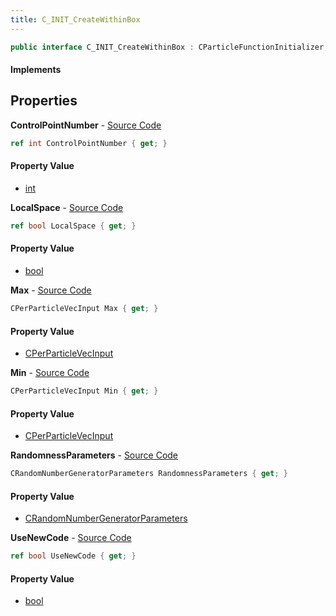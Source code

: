 ```yaml
---
title: C_INIT_CreateWithinBox
---
```


```csharp
public interface C_INIT_CreateWithinBox : CParticleFunctionInitializer, CParticleFunction, ISchemaClass<CParticleFunction>, ISchemaClass<CParticleFunctionInitializer>, ISchemaClass<C_INIT_CreateWithinBox>, ISchemaField, ISchemaClass, INativeHandle
```

#### Implements

## Properties

**ControlPointNumber** - [Source Code](https://github.com/swiftly-solution/swiftlys2/blob/master/managed/src/SwiftlyS2.Generated/Schemas/Interfaces/C_INIT_CreateWithinBox.cs#L20)

```csharp
ref int ControlPointNumber { get; }
```

#### Property Value

- [int](https://learn.microsoft.com/dotnet/api/system.int32)

**LocalSpace** - [Source Code](https://github.com/swiftly-solution/swiftlys2/blob/master/managed/src/SwiftlyS2.Generated/Schemas/Interfaces/C_INIT_CreateWithinBox.cs#L22)

```csharp
ref bool LocalSpace { get; }
```

#### Property Value

- [bool](https://learn.microsoft.com/dotnet/api/system.boolean)

**Max** - [Source Code](https://github.com/swiftly-solution/swiftlys2/blob/master/managed/src/SwiftlyS2.Generated/Schemas/Interfaces/C_INIT_CreateWithinBox.cs#L18)

```csharp
CPerParticleVecInput Max { get; }
```

#### Property Value

- [CPerParticleVecInput](/docs/api/shared/schemadefinitions/cperparticlevecinput)

**Min** - [Source Code](https://github.com/swiftly-solution/swiftlys2/blob/master/managed/src/SwiftlyS2.Generated/Schemas/Interfaces/C_INIT_CreateWithinBox.cs#L16)

```csharp
CPerParticleVecInput Min { get; }
```

#### Property Value

- [CPerParticleVecInput](/docs/api/shared/schemadefinitions/cperparticlevecinput)

**RandomnessParameters** - [Source Code](https://github.com/swiftly-solution/swiftlys2/blob/master/managed/src/SwiftlyS2.Generated/Schemas/Interfaces/C_INIT_CreateWithinBox.cs#L24)

```csharp
CRandomNumberGeneratorParameters RandomnessParameters { get; }
```

#### Property Value

- [CRandomNumberGeneratorParameters](/docs/api/shared/schemadefinitions/crandomnumbergeneratorparameters)

**UseNewCode** - [Source Code](https://github.com/swiftly-solution/swiftlys2/blob/master/managed/src/SwiftlyS2.Generated/Schemas/Interfaces/C_INIT_CreateWithinBox.cs#L26)

```csharp
ref bool UseNewCode { get; }
```

#### Property Value

- [bool](https://learn.microsoft.com/dotnet/api/system.boolean)

